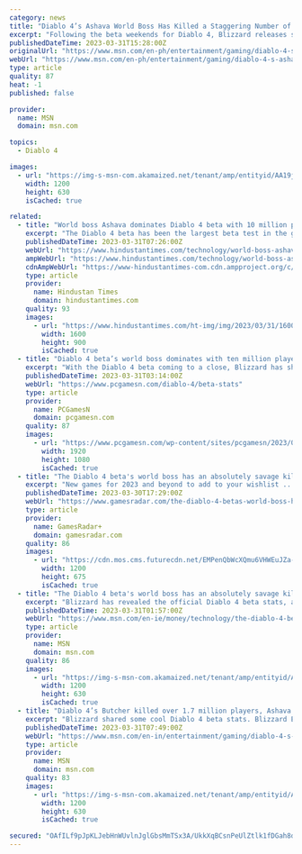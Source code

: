 ```yaml
---
category: news
title: "Diablo 4’s Ashava World Boss Has Killed a Staggering Number of Players"
excerpt: "Following the beta weekends for Diablo 4, Blizzard releases statistics about the game including the staggering number of deaths players suffered at the hands of the world boss Ashava. Although the ..."
publishedDateTime: 2023-03-31T15:28:00Z
originalUrl: "https://www.msn.com/en-ph/entertainment/gaming/diablo-4-s-ashava-world-boss-has-killed-a-staggering-number-of-players/ar-AA19jsyU"
webUrl: "https://www.msn.com/en-ph/entertainment/gaming/diablo-4-s-ashava-world-boss-has-killed-a-staggering-number-of-players/ar-AA19jsyU"
type: article
quality: 87
heat: -1
published: false

provider:
  name: MSN
  domain: msn.com

topics:
  - Diablo 4

images:
  - url: "https://img-s-msn-com.akamaized.net/tenant/amp/entityid/AA19jzEB.img?h=630&w=1200&m=6&q=60&o=t&l=f&f=jpg"
    width: 1200
    height: 630
    isCached: true

related:
  - title: "World boss Ashava dominates Diablo 4 beta with 10 million player kills, impressive kill-death ratio"
    excerpt: "The Diablo 4 beta has been the largest beta test in the game’s history, with nearly 2.6 million players reaching level 20 Diablo 4 beta testers were given a treat with the chance to go up against ..."
    publishedDateTime: 2023-03-31T07:26:00Z
    webUrl: "https://www.hindustantimes.com/technology/world-boss-ashava-dominates-diablo-4-beta-with-10-million-player-kills-impressive-kill-death-ratio-101680258800507.html"
    ampWebUrl: "https://www.hindustantimes.com/technology/world-boss-ashava-dominates-diablo-4-beta-with-10-million-player-kills-impressive-kill-death-ratio-101680258800507-amp.html"
    cdnAmpWebUrl: "https://www-hindustantimes-com.cdn.ampproject.org/c/s/www.hindustantimes.com/technology/world-boss-ashava-dominates-diablo-4-beta-with-10-million-player-kills-impressive-kill-death-ratio-101680258800507-amp.html"
    type: article
    provider:
      name: Hindustan Times
      domain: hindustantimes.com
    quality: 93
    images:
      - url: "https://www.hindustantimes.com/ht-img/img/2023/03/31/1600x900/ashava_1680259346487_1680259359011_1680259359011.jpg"
        width: 1600
        height: 900
        isCached: true
  - title: "Diablo 4 beta’s world boss dominates with ten million player kills"
    excerpt: "With the Diablo 4 beta coming to a close, Blizzard has shared some of the biggest numbers from the free test period, and world boss Ashava tops the rankings in style. With nearly 62 million hours of ..."
    publishedDateTime: 2023-03-31T03:14:00Z
    webUrl: "https://www.pcgamesn.com/diablo-4/beta-stats"
    type: article
    provider:
      name: PCGamesN
      domain: pcgamesn.com
    quality: 87
    images:
      - url: "https://www.pcgamesn.com/wp-content/sites/pcgamesn/2023/03/diablo-4-beta-stats-world-boss-kills-ashava-deaths-butcher-blizzard.jpg"
        width: 1920
        height: 1080
        isCached: true
  - title: "The Diablo 4 beta's world boss has an absolutely savage kill death ratio"
    excerpt: "New games for 2023 and beyond to add to your wishlist ..."
    publishedDateTime: 2023-03-30T17:29:00Z
    webUrl: "https://www.gamesradar.com/the-diablo-4-betas-world-boss-has-an-absolutely-savage-kill-death-ratio/"
    type: article
    provider:
      name: GamesRadar+
      domain: gamesradar.com
    quality: 86
    images:
      - url: "https://cdn.mos.cms.futurecdn.net/EMPenQbWcXQmu6VHWEuJZa-1200-80.jpg"
        width: 1200
        height: 675
        isCached: true
  - title: "The Diablo 4 beta's world boss has an absolutely savage kill death ratio"
    excerpt: "Blizzard has revealed the official Diablo 4 beta stats, and they prove the one world boss included in the test is an absolute monster. In total, Ashava managed to fell over 10 million players in the ..."
    publishedDateTime: 2023-03-31T01:57:00Z
    webUrl: "https://www.msn.com/en-ie/money/technology/the-diablo-4-beta-s-world-boss-has-an-absolutely-savage-kill-death-ratio/ar-AA19ig4a"
    type: article
    provider:
      name: MSN
      domain: msn.com
    quality: 86
    images:
      - url: "https://img-s-msn-com.akamaized.net/tenant/amp/entityid/AA19i9NE.img?h=630&w=1200&m=6&q=60&o=t&l=f&f=jpg"
        width: 1200
        height: 630
        isCached: true
  - title: "Diablo 4’s Butcher killed over 1.7 million players, Ashava got 47 million kills"
    excerpt: "Blizzard shared some cool Diablo 4 beta stats. Blizzard Entertainment has released a few statistics from the recent Diablo 4 open beta test, revealing that players spent 61,560,437 hours in Sanctuary ..."
    publishedDateTime: 2023-03-31T07:49:00Z
    webUrl: "https://www.msn.com/en-in/entertainment/gaming/diablo-4-s-butcher-killed-over-1-7-million-players-ashava-got-47-million-kills/ar-AA19jw4R"
    type: article
    provider:
      name: MSN
      domain: msn.com
    quality: 83
    images:
      - url: "https://img-s-msn-com.akamaized.net/tenant/amp/entityid/AA154GUP.img?h=630&w=1200&m=6&q=60&o=t&l=f&f=jpg"
        width: 1200
        height: 630
        isCached: true

secured: "OAfILf9pJpKLJebHnWUvlnJglGbsMmTSx3A/UkkXqBCsnPeUlZtlk1fDGah8dbtH5Lzrt/4f7vMOCV3QRFUiHwYC5F8lflyPMy32EWCB2NguJpGACKO6kxHJz0zzpZh/V5asMwcBNIV4va5xOwE18+YI1Cj97DfBk98jC6OCSlJI3opK1voX2Q6mwtNWFTzA8JDvxnnOaVdluFAPrsgTqQWG5aM5B2uhS4GJxxlN1BROHqrUBqD3aQ6oHNoO1esjl8xBFPYAdJ5wC4tRl+Kh7YIutfHqug2McDkjzks43OegB4muG8Wl6lRdwXfWOwUinYKnGDO9qbs0NSojTGjmn5gDlR6Sb+Wm56ENwp45QpM=;IHZhsnDbxYFQPhrdYOkY+w=="
---
```


